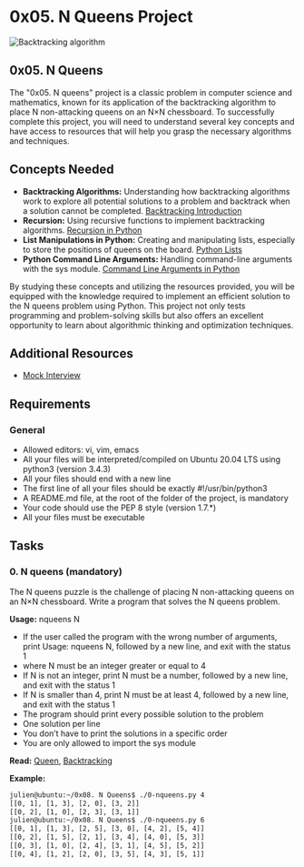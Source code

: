 # 0x05. N Queens Project
 ![Backtracking algorithm](https://i.stack.imgur.com/t1jzu.gif)


## 0x05. N Queens

The "0x05. N queens" project is a classic problem in computer science and mathematics, known for its application of the backtracking algorithm to place N non-attacking queens on an N×N chessboard. To successfully complete this project, you will need to understand several key concepts and have access to resources that will help you grasp the necessary algorithms and techniques.

## Concepts Needed
- **Backtracking Algorithms:** Understanding how backtracking algorithms work to explore all potential solutions to a problem and backtrack when a solution cannot be completed. [Backtracking Introduction](https://en.wikipedia.org/wiki/Backtracking)
- **Recursion:** Using recursive functions to implement backtracking algorithms. [Recursion in Python](https://realpython.com/python-thinking-recursively/)
- **List Manipulations in Python:** Creating and manipulating lists, especially to store the positions of queens on the board. [Python Lists](https://docs.python.org/3/tutorial/datastructures.html)
- **Python Command Line Arguments:** Handling command-line arguments with the sys module. [Command Line Arguments in Python](https://www.tutorialspoint.com/python/python_command_line_arguments.htm)

By studying these concepts and utilizing the resources provided, you will be equipped with the knowledge required to implement an efficient solution to the N queens problem using Python. This project not only tests programming and problem-solving skills but also offers an excellent opportunity to learn about algorithmic thinking and optimization techniques.

## Additional Resources
- [Mock Interview](https://en.wikipedia.org/wiki/Mock_interview)

## Requirements
### General
- Allowed editors: vi, vim, emacs
- All your files will be interpreted/compiled on Ubuntu 20.04 LTS using python3 (version 3.4.3)
- All your files should end with a new line
- The first line of all your files should be exactly #!/usr/bin/python3
- A README.md file, at the root of the folder of the project, is mandatory
- Your code should use the PEP 8 style (version 1.7.*)
- All your files must be executable

## Tasks
### 0. N queens (mandatory)
The N queens puzzle is the challenge of placing N non-attacking queens on an N×N chessboard. Write a program that solves the N queens problem.

**Usage:** nqueens N

- If the user called the program with the wrong number of arguments, print Usage: nqueens N, followed by a new line, and exit with the status 1
- where N must be an integer greater or equal to 4
- If N is not an integer, print N must be a number, followed by a new line, and exit with the status 1
- If N is smaller than 4, print N must be at least 4, followed by a new line, and exit with the status 1
- The program should print every possible solution to the problem
- One solution per line
- You don’t have to print the solutions in a specific order
- You are only allowed to import the sys module

**Read:** [Queen](https://en.wikipedia.org/wiki/Queen_(chess)), [Backtracking](https://en.wikipedia.org/wiki/Backtracking)

**Example:**
```bash
julien@ubuntu:~/0x08. N Queens$ ./0-nqueens.py 4
[[0, 1], [1, 3], [2, 0], [3, 2]]
[[0, 2], [1, 0], [2, 3], [3, 1]]
julien@ubuntu:~/0x08. N Queens$ ./0-nqueens.py 6
[[0, 1], [1, 3], [2, 5], [3, 0], [4, 2], [5, 4]]
[[0, 2], [1, 5], [2, 1], [3, 4], [4, 0], [5, 3]]
[[0, 3], [1, 0], [2, 4], [3, 1], [4, 5], [5, 2]]
[[0, 4], [1, 2], [2, 0], [3, 5], [4, 3], [5, 1]]
